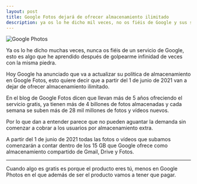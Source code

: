 ```yaml
---
layout: post
title: Google Fotos dejará de ofrecer almacenamiento ilimitado
description: ya os lo he dicho mil veces, no os fiéis de Google y sus servicios.
---
```


![Google Photos]({{site.baseurl}}/images/15.JPG)


Ya os lo he dicho muchas veces, nunca os fiéis de un servicio de Google, esto es algo que he aprendido después de golpearme infinidad de veces con la misma piedra.


Hoy Google ha anunciado que va a actualizar su política de almacenamiento en Google Fotos, esto quiere decir que a partir del 1 de junio de 2021 van a dejar de ofrecer almacenamiento ilimitado.

En el blog de Google Fotos dicen que llevan más de 5 años ofreciendo el servicio gratis, ya tienen más de 4 billones de fotos almacenadas y cada semana se suben más de 28 mil millones de fotos y vídeos nuevos.

Por lo que dan a entender parece que no pueden aguantar la demanda sin comenzar a cobrar a los usuarios por almacenamiento extra.

A partir del 1 de junio de 2021 todas las fotos o vídeos que subamos comenzarán a contar dentro de los 15 GB que Google ofrece como almacenamiento compartido de Gmail, Drive y Fotos.

---

Cuando algo es gratis es porque el producto eres tú, menos en Google Photos en el que además de ser el producto vamos a tener que pagar.